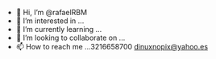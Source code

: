 - 👋 Hi, I’m @rafaelRBM
- 👀 I’m interested in ...
- 🌱 I’m currently learning ...
- 💞️ I’m looking to collaborate on ...
- 📫 How to reach me ...3216658700 dinuxnopix@yahoo.es

<!---
rafaelRBM/rafaelRBM is a ✨ special ✨ repository because its `README.md` (this file) appears on your GitHub profile.
You can click the Preview link to take a look at your changes.
--->

